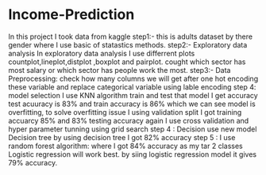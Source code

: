 # Income-Prediction
In this project I took  data from kaggle 
step1:- this is adults dataset by there gender where I use basic of statastics methods.
step2:- Exploratory data analysis
In exploratory data analysis I use differrent plots countplot,lineplot,distplot ,boxplot and pairplot.
cought which sector has most salary or which sector has people work the most.
step3:- Data Preprocessing:
check how many columns we will get after one hot encoding these variable and replace categorical variable using lable encoding
step 4: model selection
I use KNN algorithm train and test that model I get accuracy test acuuracy is 83% and train accuracy is 86%  which we can see model is overfitting,
 to solve overfitting issue I using validation split I got training accuarcy 85% and 83% testing accuracy
 again I use cross validation and hyper parameter tunning using grid search
step 4  : Decision use new model Decision tree
by using decision tree I got 82% accuracy 
step 5 : I use random forest algorithm:
where I got 84% accuracy
as my tar 2 classes Logistic regression will work best.
by siing logistic regression model it gives 79% accuracy.
